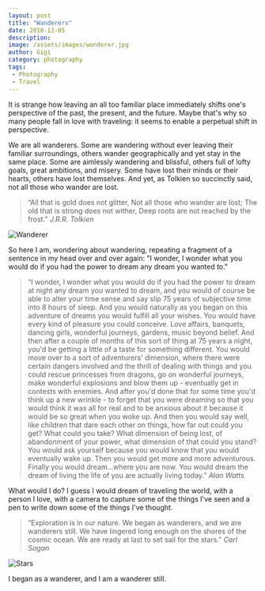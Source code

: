 ```yaml
---
layout: post
title: "Wanderers"
date: 2018-12-05
description:
image: /assets/images/wonderer.jpg
author: Gigi
category: photography
tags:
 - Photography
 - Travel
---
```


It is strange how leaving an all too familiar place immediately shifts one's perspective of the past, the present, and the future. Maybe that's why so many people fall in love with traveling: it seems to enable a perpetual shift in perspective.

We are all wanderers. Some are wandering without ever leaving their familiar surroundings, others wander geographically and yet stay in the same place. Some are aimlessly wandering and blissful, others full of lofty goals, great ambitions, and misery. Some have lost their minds or their hearts, others have lost themselves. And yet, as Tolkien so succinctly said, not all those who wander are lost.

> “All that is gold does not glitter,
> Not all those who wander are lost;
> The old that is strong does not wither,
> Deep roots are not reached by the frost.”
> <cite>J.R.R. Tolkien</cite>

![Wanderer](/assets/images/wanderer.jpg#full)

So here I am, wondering about wandering, repeating a fragment of a sentence in my head over and over again: "I wonder, I wonder what you would do if you had the power to dream any dream you wanted to."

> “I wonder, I wonder what you would do if you had the power to dream at night any dream you wanted to dream, and you would of course be able to alter your time sense and say slip 75 years of subjective time into 8 hours of sleep. And you would naturally as you began on this adventure of dreams you would fulfill all your wishes. You would have every kind of pleasure you could conceive. Love affairs, banquets, dancing girls, wonderful journeys, gardens, music beyond belief. And then after a couple of months of this sort of thing at 75 years a night, you'd be getting a little of a taste for something different. You would move over to a sort of adventurers' dimension, where there were certain dangers involved and the thrill of dealing with things and you could rescue princesses from dragons, go on wonderful journeys, make wonderful explosions and blow them up - eventually get in contests with enemies. And after you'd done that for some time you'd think up a new wrinkle - to forget that you were dreaming so that you would think it was all for real and to be anxious about it because it would be so great when you woke up. And then you would say well, like children that dare each other on things, how far out could you get? What could you take? What dimension of being lost, of abandonment of your power, what dimension of that could you stand? You would ask yourself because you would know that you would eventually wake up. Then you would get more and more adventurous. Finally you would dream...where you are now. You would dream the dream of living the life of you are actually living today.”
> <cite>Alan Watts</cite>

What would I do? I guess I would dream of traveling the world, with a person I love, with a camera to capture some of the things I've seen and a pen to write down some of the things I've thought.

> “Exploration is in our nature. We began as wanderers, and we are wanderers still. We have lingered long enough on the shores of the cosmic ocean. We are ready at last to set sail for the stars.”
> <cite>Carl Sagan</cite>

![Stars](/assets/images/stars.jpg#full)

I began as a wanderer, and I am a wanderer still.
